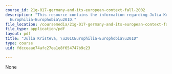 ```yaml
---
course_id: 21g-017-germany-and-its-european-context-fall-2002
description: "This resource contains the information regarding Julia Kristeva, \u201C\
  Europhilia-Europhobia\u201D."
file_location: /coursemedia/21g-017-germany-and-its-european-context-fall-2002/fdcceaae74afc27ea1e8f654747b9c23_MIT21G_017F02_lec_13.pdf
file_type: application/pdf
layout: pdf
title: "Julia Kristeva, \u201CEurophilia-Europhobia\u201D"
type: course
uid: fdcceaae74afc27ea1e8f654747b9c23

---
```

None